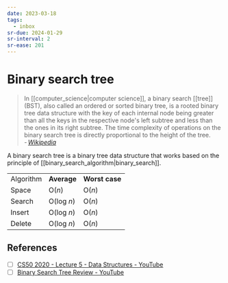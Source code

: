 ```yaml
---
date: 2023-03-18
tags:
  - inbox
sr-due: 2024-01-29
sr-interval: 2
sr-ease: 201
---
```


# Binary search tree

> In [[computer_science|computer science]], a binary search [[tree]] (BST),
> also called an ordered or sorted binary tree, is a rooted binary tree data
> structure with the key of each internal node being greater than all the keys
> in the respective node's left subtree and less than the ones in its right
> subtree. The time complexity of operations on the binary search tree is
> directly proportional to the height
> of the tree.\
> - <cite>[Wikipedia](https://en.wikipedia.org/wiki/Binary_search_tree)</cite>

A binary search tree is a binary tree data structure that works based on the
principle of [[binary_search_algorithm|binary_search]].

|           |             |                |
| --------- | ----------- | -------------- |
| Algorithm | **Average** | **Worst case** |
| Space     | O(_n_)      | O(_n_)         |
| Search    | O(log _n_)  | O(_n_)         |
| Insert    | O(log _n_)  | O(_n_)         |
| Delete    | O(log _n_)  | O(_n_)         |


## References

- [ ] [CS50 2020 - Lecture 5 - Data Structures - YouTube](https://www.youtube.com/watch?v=2T-A_GFuoTo&t=4833s)
- [ ] [Binary Search Tree Review - YouTube](https://www.youtube.com/watch?v=x6At0nzX92o)
